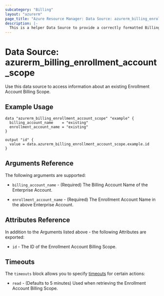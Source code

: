 ```yaml
---
subcategory: "Billing"
layout: "azurerm"
page_title: "Azure Resource Manager: Data Source: azurerm_billing_enrollment_account_scope"
description: |-
  This is a helper Data Source to provide a correctly formatted Billing Scope ID for an Enterprise Account Enrollment.
---
```


# Data Source: azurerm_billing_enrollment_account_scope

Use this data source to access information about an existing Enrollment Account Billing Scope.

## Example Usage

```hcl
data "azurerm_billing_enrollment_account_scope" "example" {
  billing_account_name    = "existing"
  enrollment_account_name = "existing"
}

output "id" {
  value = data.azurerm_billing_enrollment_account_scope.example.id
}
```

## Arguments Reference

The following arguments are supported:

* `billing_account_name` - (Required) The Billing Account Name of the Enterprise Account.

* `enrollment_account_name` - (Required) The Enrollment Account Name in the above Enterprise Account.

## Attributes Reference

In addition to the Arguments listed above - the following Attributes are exported:

* `id` - The ID of the Enrollment Account Billing Scope.

## Timeouts

The `timeouts` block allows you to specify [timeouts](https://www.terraform.io/language/resources/syntax#operation-timeouts) for certain actions:

* `read` - (Defaults to 5 minutes) Used when retrieving the Enrollment Account Billing Scope.
